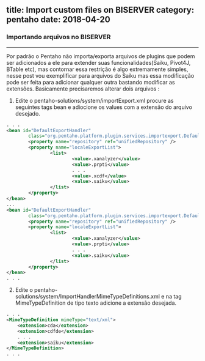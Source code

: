 title: Import custom files on BISERVER
category: pentaho
date: 2018-04-20
------------------------------------

### Importando arquivos no BISERVER
___

Por padrão o Pentaho não importa/exporta arquivos de plugins que podem ser adicionados a ele para extender suas funcionalidades(Saiku, Pivot4J, BTable etc), mas contornar essa restrição é algo extremamente simples, nesse post vou exemplificar para arquivos do Saiku mas essa modificação pode ser feita para adicionar qualquer outra bastando modificar as extensões.
Basicamente precisaremos alterar dois arquivos : 

1. Edite o pentaho-solutions/system/importExport.xml procure as seguintes tags bean e adiocione os values com a extensão do arquivo desejado.

```xml 
. . . 
<bean id="DefaultExportHandler"
        class="org.pentaho.platform.plugin.services.importexport.DefaultExportHandler">
        <property name="repository" ref="unifiedRepository" />
        <property name="localeExportList">
                <list>
                        <value>.xanalyzer</value>
                        <value>.prpti</value>
                        . . . 
                        <value>.xcdf</value>
                        <value>.saiku</value>
                </list>
        </property>
</bean>
...
<bean id="DefaultExportHandler"
        class="org.pentaho.platform.plugin.services.importexport.DefaultExportHandler">
        <property name="repository" ref="unifiedRepository" />
        <property name="localeExportList">
                <list>
                        <value>.xanalyzer</value>
                        <value>.prpti</value>
                        . . .
                        <value>.saiku</value>
                </list>
        </property>
</bean>
. . .
```

2. Edite o pentaho-solutions/system/ImportHandlerMimeTypeDefinitions.xml e na tag MimeTypeDefinition de tipo texto adicione a extensão desejada.

```xml
. . . 
<MimeTypeDefinition mimeType="text/xml">
    <extension>cda</extension>
    <extension>cdfde</extension>
    . . . 
    <extension>saiku</extension>
</MimeTypeDefinition>
. . . 
```
